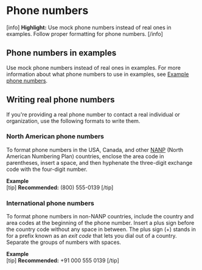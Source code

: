 # Phone numbers

[info] **Highlight:** Use mock phone numbers instead of real ones in examples. Follow proper formatting for phone numbers. [/info]  

## Phone numbers in examples

Use mock phone numbers instead of real ones in examples. For more information about what phone numbers to use in examples, see [Example phone numbers](https://make.wordpress.org/docs/style-guide/formatting/examples/#example-phone-numbers).  

## Writing real phone numbers

If you're providing a real phone number to contact a real individual or organization, use the following formats to write them.

### North American phone numbers

To format phone numbers in the USA, Canada, and other [NANP](https://wikipedia.org/wiki/North_American_Numbering_Plan) (North American Numbering Plan) countries, enclose the area code in parentheses, insert a space, and then hyphenate the three-digit exchange code with the four-digit number.

**Example**  
[tip] **Recommended:** (800) 555-0139 [/tip]  

### International phone numbers

To format phone numbers in non-NANP countries, include the country and area codes at the beginning of the phone number. Insert a plus sign before the country code without any space in between. The plus sign (+) stands in for a prefix known as an *exit code* that lets you dial out of a country. Separate the groups of numbers with spaces.

**Example**  
[tip] **Recommended:** +91 000 555 0139 [/tip]  
